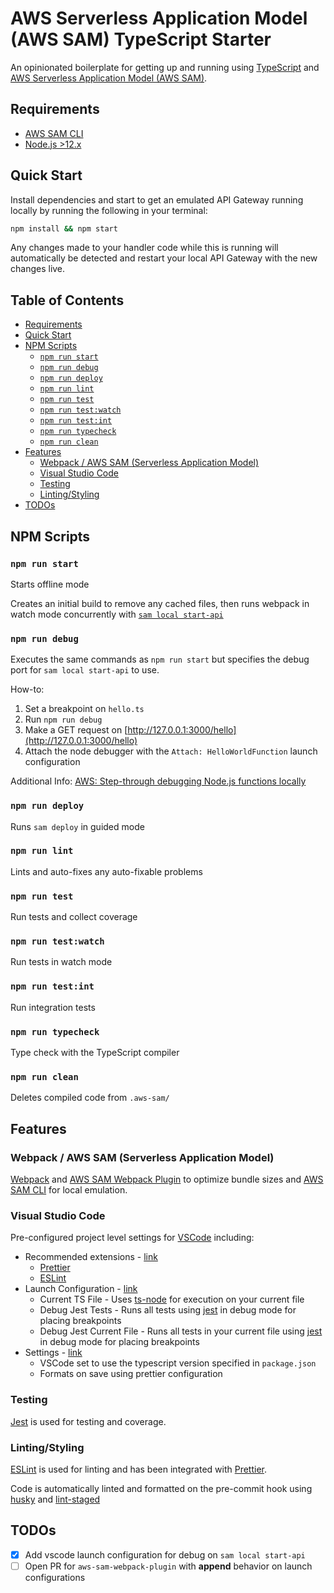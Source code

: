<!-- omit in toc -->
# AWS Serverless Application Model (AWS SAM) TypeScript Starter

An opinionated boilerplate for getting up and running using [TypeScript](https://www.typescriptlang.org/)
and [AWS Serverless Application Model (AWS SAM)](https://aws.amazon.com/serverless/sam/).

## Requirements

- [AWS SAM CLI](https://docs.aws.amazon.com/serverless-application-model/latest/developerguide/serverless-sam-cli-install.html)
- [Node.js >12.x](https://nodejs.org/en/download/)

## Quick Start

Install dependencies and start to get an emulated API Gateway
running locally by running the following in your terminal:

```sh
npm install && npm start
```

Any changes made to your handler code while this is running will
automatically be detected and restart your local API Gateway
with the new changes live.

<!-- omit in toc -->
## Table of Contents

- [Requirements](#requirements)
- [Quick Start](#quick-start)
- [NPM Scripts](#npm-scripts)
  - [`npm run start`](#npm-run-start)
  - [`npm run debug`](#npm-run-debug)
  - [`npm run deploy`](#npm-run-deploy)
  - [`npm run lint`](#npm-run-lint)
  - [`npm run test`](#npm-run-test)
  - [`npm run test:watch`](#npm-run-testwatch)
  - [`npm run test:int`](#npm-run-testint)
  - [`npm run typecheck`](#npm-run-typecheck)
  - [`npm run clean`](#npm-run-clean)
- [Features](#features)
  - [Webpack / AWS SAM (Serverless Application Model)](#webpack--aws-sam-serverless-application-model)
  - [Visual Studio Code](#visual-studio-code)
  - [Testing](#testing)
  - [Linting/Styling](#lintingstyling)
- [TODOs](#todos)

## NPM Scripts

### `npm run start`

Starts offline mode

Creates an initial build to remove any cached files, then runs webpack in watch mode concurrently with [`sam local start-api`](https://docs.aws.amazon.com/serverless-application-model/latest/developerguide/sam-cli-command-reference-sam-local-start-api.html)

### `npm run debug`

Executes the same commands as `npm run start` but specifies the debug port
for `sam local start-api` to use.

How-to:

1. Set a breakpoint on `hello.ts`
2. Run `npm run debug`
3. Make a GET request on [http://127.0.0.1:3000/hello](http://127.0.0.1:3000/hello)
4. Attach the node debugger with the `Attach: HelloWorldFunction` launch configuration

Additional Info: [AWS: Step-through debugging Node.js functions locally](https://docs.aws.amazon.com/serverless-application-model/latest/developerguide/serverless-sam-cli-using-debugging-nodejs.html)

### `npm run deploy`

Runs `sam deploy` in guided mode

### `npm run lint`

Lints and auto-fixes any auto-fixable problems

### `npm run test`

Run tests and collect coverage

### `npm run test:watch`

Run tests in watch mode

### `npm run test:int`

Run integration tests

### `npm run typecheck`

Type check with the TypeScript compiler

### `npm run clean`

Deletes compiled code from `.aws-sam/`

## Features

### Webpack / AWS SAM (Serverless Application Model)

[Webpack](https://webpack.js.org/) and [AWS SAM Webpack Plugin](https://github.com/graphboss/aws-sam-webpack-plugin)
to optimize bundle sizes and [AWS SAM CLI](https://docs.aws.amazon.com/serverless-application-model/latest/developerguide/serverless-sam-cli-command-reference.html)
for local emulation.

### Visual Studio Code

Pre-configured project level settings for [VSCode](https://github.com/microsoft/vscode) including:

- Recommended extensions - [link](./.vscode/extensions.json)
  - [Prettier](https://marketplace.visualstudio.com/items?itemName=esbenp.prettier-vscode)
  - [ESLint](https://marketplace.visualstudio.com/items?itemName=dbaeumer.vscode-eslint)
- Launch Configuration - [link](./.vscode/launch.json)
  - Current TS File - Uses [ts-node](https://github.com/TypeStrong/ts-node) for execution on your current file
  - Debug Jest Tests - Runs all tests using [jest](https://github.com/facebook/jest) in debug mode for placing breakpoints
  - Debug Jest Current File - Runs all tests in your current file using [jest](https://github.com/facebook/jest) in debug mode for placing breakpoints
- Settings - [link](./.vscode/settings.json)
  - VSCode set to use the typescript version specified in `package.json`
  - Formats on save using prettier configuration

### Testing

[Jest](https://jestjs.io/) is used for testing and coverage.

### Linting/Styling

[ESLint](https://eslint.org/) is used for linting and has been integrated with
[Prettier](https://prettier.io/).

Code is automatically linted and formatted on the pre-commit hook using [husky](https://github.com/typicode/husky)
and [lint-staged](https://github.com/okonet/lint-staged)

## TODOs

- [x]  Add vscode launch configuration for debug on `sam local start-api`
- [ ]  Open PR for `aws-sam-webpack-plugin` with **append** behavior on launch configurations
